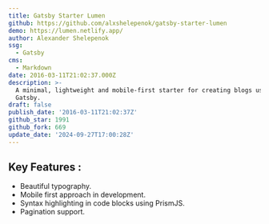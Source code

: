 ```yaml
---
title: Gatsby Starter Lumen
github: https://github.com/alxshelepenok/gatsby-starter-lumen
demo: https://lumen.netlify.app/
author: Alexander Shelepenok
ssg:
  - Gatsby
cms:
  - Markdown
date: 2016-03-11T21:02:37.000Z
description: >-
  A minimal, lightweight and mobile-first starter for creating blogs uses
  Gatsby.
draft: false
publish_date: '2016-03-11T21:02:37Z'
github_star: 1991
github_fork: 669
update_date: '2024-09-27T17:00:28Z'
---
```


## Key Features :

- Beautiful typography.
- Mobile first approach in development.
- Syntax highlighting in code blocks using PrismJS.
- Pagination support.
